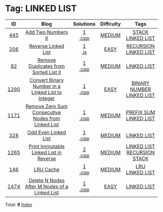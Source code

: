
# Tag: LINKED LIST
| ID | Blog | Solutions | Diffculty | Tags |
|:----:|:----:|:-------:|:----:|:----:|
| [445](https://leetcode.com/problems/add-two-numbers-ii/) | [Add Two Numbers II](https://helloacm.com/add-two-numbers-by-two-linked-list-most-significant-digit-comes-first/) | [1](https://github.com/DoctorLai/ACM/tree/master/leetcode/445.%20Add%20Two%20Numbers%20II)<br/>[.cpp](https://github.com/DoctorLai/ACM/blob/master/leetcode/.cpp.md)<BR/> | [MEDIUM](https://github.com/DoctorLai/ACM/blob/master/leetcode/MEDIUM.md) | [STACK](https://github.com/DoctorLai/ACM/blob/master/leetcode/STACK.md)<BR/>[LINKED LIST](https://github.com/DoctorLai/ACM/blob/master/leetcode/LINKED%20LIST.md)<BR/> |
| [206](https://leetcode.com/problems/reverse-linked-list/) | [Reverse Linked List](https://helloacm.com/how-to-reverse-a-linked-list-in-javascript/) | [1](https://github.com/DoctorLai/ACM/tree/master/leetcode/206.%20Reverse%20Linked%20List)<br/>[.js](https://github.com/DoctorLai/ACM/blob/master/leetcode/.js.md)<BR/> | [EASY](https://github.com/DoctorLai/ACM/blob/master/leetcode/EASY.md) | [RECURSION](https://github.com/DoctorLai/ACM/blob/master/leetcode/RECURSION.md)<BR/>[LINKED LIST](https://github.com/DoctorLai/ACM/blob/master/leetcode/LINKED%20LIST.md)<BR/> |
| [82](https://leetcode.com/problems/remove-duplicates-from-sorted-list-ii/) | [Remove Duplicates from Sorted List II](https://helloacm.com/how-to-remove-the-duplicates-from-sorted-list-leaving-only-distinct-items/) | [1](https://github.com/DoctorLai/ACM/tree/master/leetcode/82.%20Remove%20Duplicates%20from%20Sorted%20List%20II)<br/>[.cpp](https://github.com/DoctorLai/ACM/blob/master/leetcode/.cpp.md)<BR/> | [MEDIUM](https://github.com/DoctorLai/ACM/blob/master/leetcode/MEDIUM.md) | [LINKED LIST](https://github.com/DoctorLai/ACM/blob/master/leetcode/LINKED%20LIST.md)<BR/> |
| [1290](https://leetcode.com/problems/convert-binary-number-in-a-linked-list-to-integer/) | [Convert Binary Number in a Linked List to Integer](https://helloacm.com/how-to-convert-binary-number-in-a-linked-list-to-integer/) | [1](https://github.com/DoctorLai/ACM/tree/master/leetcode/1290.%20Convert%20Binary%20Number%20in%20a%20Linked%20List%20to%20Integer)<br/>[.cpp](https://github.com/DoctorLai/ACM/blob/master/leetcode/.cpp.md)<BR/> | [EASY](https://github.com/DoctorLai/ACM/blob/master/leetcode/EASY.md) | [BINARY NUMBER](https://github.com/DoctorLai/ACM/blob/master/leetcode/BINARY%20NUMBER.md)<BR/>[LINKED LIST](https://github.com/DoctorLai/ACM/blob/master/leetcode/LINKED%20LIST.md)<BR/> |
| [1171](https://leetcode.com/problems/remove-zero-sum-consecutive-nodes-from-linked-list/) | [Remove Zero Sum Consecutive Nodes from Linked List](https://helloacm.com/how-to-remove-zero-sum-consecutive-nodes-from-linked-list-using-prefix-sum/) | [1](https://github.com/DoctorLai/ACM/tree/master/leetcode/1171.%20Remove%20Zero%20Sum%20Consecutive%20Nodes%20from%20Linked%20List)<br/>[.cpp](https://github.com/DoctorLai/ACM/blob/master/leetcode/.cpp.md)<BR/> | [MEDIUM](https://github.com/DoctorLai/ACM/blob/master/leetcode/MEDIUM.md) | [PREFIX SUM](https://github.com/DoctorLai/ACM/blob/master/leetcode/PREFIX%20SUM.md)<BR/>[LINKED LIST](https://github.com/DoctorLai/ACM/blob/master/leetcode/LINKED%20LIST.md)<BR/> |
| [328](https://leetcode.com/problems/odd-even-linked-list/) | [Odd Even Linked List](https://helloacm.com/reconnect-the-nodes-in-linked-list-by-odd-even-in-place-odd-even-linked-list/) | [1](https://github.com/DoctorLai/ACM/tree/master/leetcode/328.%20Odd%20Even%20Linked%20List)<br/>[.cpp](https://github.com/DoctorLai/ACM/blob/master/leetcode/.cpp.md)<BR/> | [MEDIUM](https://github.com/DoctorLai/ACM/blob/master/leetcode/MEDIUM.md) | [LINKED LIST](https://github.com/DoctorLai/ACM/blob/master/leetcode/LINKED%20LIST.md)<BR/> |
| [1265](https://leetcode.com/problems/print-immutable-linked-list-in-reverse/) | [Print Immutable Linked List in Reverse](https://helloacm.com/how-to-print-immutable-linked-list-in-reverse-using-recursion-or-stack/) | [2](https://github.com/DoctorLai/ACM/tree/master/leetcode/1265.%20Print%20Immutable%20Linked%20List%20in%20Reverse)<br/>[.cpp](https://github.com/DoctorLai/ACM/blob/master/leetcode/.cpp.md)<BR/> | [MEDIUM](https://github.com/DoctorLai/ACM/blob/master/leetcode/MEDIUM.md) | [LINKED LIST](https://github.com/DoctorLai/ACM/blob/master/leetcode/LINKED%20LIST.md)<BR/>[RECURSION](https://github.com/DoctorLai/ACM/blob/master/leetcode/RECURSION.md)<BR/>[STACK](https://github.com/DoctorLai/ACM/blob/master/leetcode/STACK.md)<BR/> |
| [146](https://leetcode.com/problems/lru-cache/) | [LRU Cache](https://helloacm.com/coding-exercise-c-least-recently-used-lru-cache-online-judge/) | [1](https://github.com/DoctorLai/ACM/tree/master/leetcode/146.%20LRU%20Cache)<br/>[.cpp](https://github.com/DoctorLai/ACM/blob/master/leetcode/.cpp.md)<BR/> | [MEDIUM](https://github.com/DoctorLai/ACM/blob/master/leetcode/MEDIUM.md) | [LRU](https://github.com/DoctorLai/ACM/blob/master/leetcode/LRU.md)<BR/>[LINKED LIST](https://github.com/DoctorLai/ACM/blob/master/leetcode/LINKED%20LIST.md)<BR/> |
| [1474](https://leetcode.com/problems/delete-n-nodes-after-m-nodes-of-a-linked-list/) | [Delete N Nodes After M Nodes of a Linked List](https://helloacm.com/how-to-delete-n-nodes-after-m-nodes-of-a-linked-list/) | [1](https://github.com/DoctorLai/ACM/tree/master/leetcode/1474.%20Delete%20N%20Nodes%20After%20M%20Nodes%20of%20a%20Linked%20List)<br/>[.cpp](https://github.com/DoctorLai/ACM/blob/master/leetcode/.cpp.md)<BR/> | [EASY](https://github.com/DoctorLai/ACM/blob/master/leetcode/EASY.md) | [LINKED LIST](https://github.com/DoctorLai/ACM/blob/master/leetcode/LINKED%20LIST.md)<BR/> |

Total: **9**
[Index](https://github.com/DoctorLai/ACM/blob/master/leetcode/README.md)
